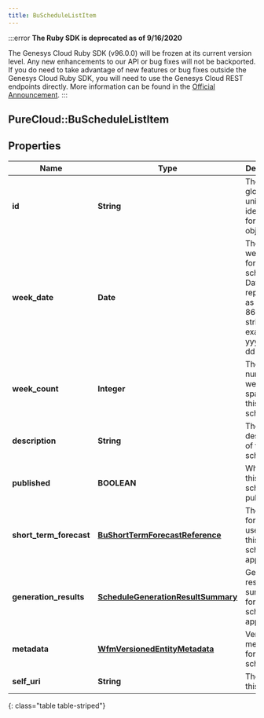 ```yaml
---
title: BuScheduleListItem
---
```


:::error
**The Ruby SDK is deprecated as of 9/16/2020**

The Genesys Cloud Ruby SDK (v96.0.0) will be frozen at its current version level. Any new enhancements to our API or bug fixes will not be backported. If you do need to take advantage of new features or bug fixes outside the Genesys Cloud Ruby SDK, you will need to use the Genesys Cloud REST endpoints directly. More information can be found in the [Official Announcement](https://developer.mypurecloud.com/forum/t/announcement-genesys-cloud-ruby-sdk-end-of-life/8850).
:::


## PureCloud::BuScheduleListItem

## Properties

|Name | Type | Description | Notes|
|------------ | ------------- | ------------- | -------------|
| **id** | **String** | The globally unique identifier for the object. | [optional] |
| **week_date** | **Date** | The start week date for this schedule. Dates are represented as an ISO-8601 string. For example: yyyy-MM-dd | [optional] |
| **week_count** | **Integer** | The number of weeks spanned by this schedule | [optional] |
| **description** | **String** | The description of this schedule | [optional] |
| **published** | **BOOLEAN** | Whether this schedule is published | [optional] |
| **short_term_forecast** | [**BuShortTermForecastReference**](BuShortTermForecastReference.html) | The forecast used for this schedule, if applicable | [optional] |
| **generation_results** | [**ScheduleGenerationResultSummary**](ScheduleGenerationResultSummary.html) | Generation result summary for this schedule, if applicable | [optional] |
| **metadata** | [**WfmVersionedEntityMetadata**](WfmVersionedEntityMetadata.html) | Version metadata for this schedule | [optional] |
| **self_uri** | **String** | The URI for this object | [optional] |
{: class="table table-striped"}


